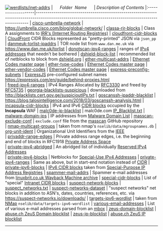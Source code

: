 [![werdlists/inet-addrs](https://img.shields.io/badge/werdlists-inet_addrs-purple.svg?logo=github&style=popout&longCache=true)](# "werdlists/inet-addrs")
|&nbsp;&nbsp;&nbsp;&nbsp;&nbsp;&nbsp;_Folder&nbsp;&nbsp;Name_&nbsp;&nbsp;&nbsp;&nbsp;&nbsp;&nbsp;| _Description of Contents_
|:--------------------|--------------------------------------------------------------------------------------------------------------------------------------------------------
| [cisco-umbrella-network](cisco-umbrella-network.txt) |  <https://umbrella.cisco.com/blog/global-network/> 
| [classa-rir-blocks](classa-rir-blocks.txt) |  Class A assignments to [IRR's (Internet Routing Registries)](http://www.irr.net/docs/list.html "List of Routing Registries") 
| [cloudfront-cidr-blocks](cloudfront-cidr-blocks.json) | [CloudFront](https://cloudfront.net "CloudFront") CIDR Blocks represented as "pretty-printed" JSON via `json_pp`  
| [danmeuk-torlist-ipaddrs](danmeuk-torlist-ipaddrs.txt) | TOR node list from `www.dan.me.uk` via <https://www.dan.me.uk/torlist>
| [donotscan-ipv4-ranges](donotscan-ipv4-ranges.csv) |  ranges of [IPv4 addresses](https://wikipedia.org/wiki/IP_address#IPv4_addresses) that needn't be bothered 
| [dshield-block-list](dshield-block-list.txt) |  recommended list of netblocks to block from [dshield.org](https://dshield.org) 
| [ether-multicast-addrs](ether-multicast-addrs.txt) |  [Ethernet Codes master page](http://www.cavebear.com/archive/cavebear/Ethernet/) 
| [ether-type-codes](ether-type-codes.txt) |  [Ethernet Codes master page](http://www.cavebear.com/archive/cavebear/Ethernet/) 
| [ether-vendor-codes](ether-vendor-codes.txt) |  [Ethernet Codes master page](http://www.cavebear.com/archive/cavebear/Ethernet/) 
| [express-preconfig-subnets](express-preconfig-subnets.txt) | [ExpressJS](https://expressjs.com) pre-configured subnet names <https://expressjs.com/en/guide/behind-proxies.html>  
| [freed-ipv4-ranges](freed-ipv4-ranges.txt) |  IPv4 Ranges Allocated by [RFC3330](https://tools.ietf.org/search/rfc3330#section-2 "Global and Other Specialized Address Blocks") and freed by [RFC5735](https://tools.ietf.org/search/rfc5735#appendix-A "Differences between This Document and RFC3330") 
| [georgia-blacklists-suspicious](georgia-blacklists-suspicious.txt) |  downloaded from <http://blacklists.cert.gov.ge/suspicioutIPs.txt> 
| [goscanssh-ipaddr-blacklist](goscanssh-ipaddr-blacklist.txt) |  <https://blog.talosintelligence.com/2018/03/goscanssh-analysis.html> 
| [incapsula-cidr-blocks](incapsula-cidr-blocks.txt) |  IPv4 and IPv6 [CIDR blocks](https://wikipedia.org/wiki/Classless_Inter-Domain_Routing#CIDR_blocks) occupied by the **Incapsula** WAF 
| [malc0de-ip-blacklist](malc0de-ip-blacklist.txt) |  malc0de.com [IP_Blacklist.txt](http://malc0de.com/bl/IP_Blacklist.txt "malicious IP addresses") 
| [malware-domain-ips](malware-domain-ips.txt) |  IP addresses from [Malware Domain List](https://www.malwaredomainlist.com) 
| [masscan-exclude-conf](masscan-exclude-conf.txt) | `exclude.conf` file from the [masscan](https://github.com/robertdavidgraham/masscan) GitHub repository  
| [nmap-multicast-groups](nmap-multicast-groups.txt) |  taken from nmap's `nselib/data/mgroupnames.db` 
| [org-unit-ident](org-unit-ident.txt.xz) |  Organizational Unit Identifiers from the [IEEE](https://ieee.org)  
| [privaddr-range-edges](privaddr-range-edges.txt) |  Private address range edges, i.e. the beginning and end of blocks in RFC1918 [Private Address Space](https://tools.ietf.org/html/rfc1918#section-3)  
| [private-ipv4-abridged](private-ipv4-abridged.txt.xz) |  An abridged list of individually [Reserved IPv4 Addresses](https://wikipedia.org/wiki/Reserved_IP_addresses#IPv4)  
| [private-ipv4-blocks](private-ipv4-blocks.txt) |  Netblocks for [Special-Use IPv4 Addresses](https://tools.ietf.org/search/rfc5735 "RFC5735") 
| [private-ipv4-ranges](private-ipv4-ranges.txt) |  Same as above, but in start-end notation instead of [CIDR](https://wikipedia.org/wiki/Classless_Inter-Domain_Routing "Class Internet-Domain Routing") 
| [private-ipv6-blocks](private-ipv6-blocks.txt) |  [IPv6 CIDR blocks](https://wikipedia.org/wiki/Classless_Inter-Domain_Routing#IPv6_CIDR_blocks) taken from [Special-Purpose IP Address Registries](https://tools.ietf.org/html/rfc6890 "RFC6890") 
| [spammer-mail-addrs](spammer-mail-addrs.txt) |  Spammer e-mail addresses from [linuxbrit.co.uk Wayback Machine archive](https://web.archive.org/web/*/linuxbrit.co.uk/) 
| [special-cidr-blocks](special-cidr-blocks.txt) |  List of "special" [Intranet CIDR blocks](https://wikipedia.org/wiki/Private_network "Private network") 
| [suspect-network-blocks](suspect-network-blocks.txt) |  [suspect_networks.txt](https://suspect-networks.io/downloads/suspect_networks.txt) 
| [suspect-networks-dataset](suspect-networks-dataset.csv) |  "suspect networks" net blocks in addition to ASN's, dates, countries, references, etc. via <https://suspect-networks.io/downloads/> 
| [targets-ipv6-wordlist](targets-ipv6-wordlist.txt) |  taken from [NMap](https://nmap.org) `nselib/data/targets-ipv6-wordlist` 
| [various-email-addresses](various-email-addresses.txt) |  List of various e-mail addresses parsed from an [mbox](https://wikipedia.org/wiki/Mbox) 
| [zeus-domain-blocklist](zeus-domain-blocklist.txt) |  [abuse.ch ZeuS Domain blocklist](https://zeustracker.abuse.ch/blocklist.php?download=domainblocklist) 
| [zeus-ip-blocklist](zeus-ip-blocklist.txt) |  [abuse.ch ZeuS IP blocklist](https://zeustracker.abuse.ch/blocklist.php?download=ipblocklist) 

* * *

